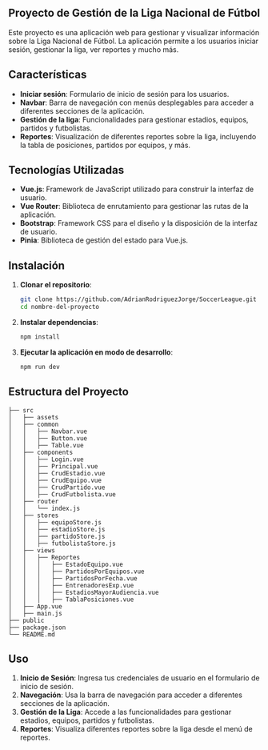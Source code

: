 ## Proyecto de Gestión de la Liga Nacional de Fútbol

Este proyecto es una aplicación web para gestionar y visualizar información sobre la Liga Nacional de Fútbol. La aplicación permite a los usuarios iniciar sesión, gestionar la liga, ver reportes y mucho más.

## Características

- **Iniciar sesión**: Formulario de inicio de sesión para los usuarios.
- **Navbar**: Barra de navegación con menús desplegables para acceder a diferentes secciones de la aplicación.
- **Gestión de la liga**: Funcionalidades para gestionar estadios, equipos, partidos y futbolistas.
- **Reportes**: Visualización de diferentes reportes sobre la liga, incluyendo la tabla de posiciones, partidos por equipos, y más.

## Tecnologías Utilizadas

- **Vue.js**: Framework de JavaScript utilizado para construir la interfaz de usuario.
- **Vue Router**: Biblioteca de enrutamiento para gestionar las rutas de la aplicación.
- **Bootstrap**: Framework CSS para el diseño y la disposición de la interfaz de usuario.
- **Pinia**: Biblioteca de gestión del estado para Vue.js.

## Instalación

1. **Clonar el repositorio**:
    ```bash
    git clone https://github.com/AdrianRodriguezJorge/SoccerLeague.git
    cd nombre-del-proyecto
    ```

2. **Instalar dependencias**:
    ```bash
    npm install
    ```

3. **Ejecutar la aplicación en modo de desarrollo**:
    ```bash
    npm run dev
    ```

## Estructura del Proyecto

```
├── src
│   ├── assets
│   ├── common
│   │   ├── Navbar.vue
│   │   ├── Button.vue
│   │   ├── Table.vue
│   ├── components
│   │   ├── Login.vue
│   │   ├── Principal.vue
│   │   ├── CrudEstadio.vue
│   │   ├── CrudEquipo.vue
│   │   ├── CrudPartido.vue
│   │   ├── CrudFutbolista.vue
│   ├── router
│   │   └── index.js
│   ├── stores
│   │   ├── equipoStore.js
│   │   ├── estadioStore.js
│   │   ├── partidoStore.js
│   │   ├── futbolistaStore.js
│   ├── views
│   │   ├── Reportes
│   │   │   ├── EstadoEquipo.vue
│   │   │   ├── PartidosPorEquipos.vue
│   │   │   ├── PartidosPorFecha.vue
│   │   │   ├── EntrenadoresExp.vue
│   │   │   ├── EstadiosMayorAudiencia.vue
│   │   │   ├── TablaPosiciones.vue
│   ├── App.vue
│   ├── main.js
├── public
├── package.json
└── README.md
```

## Uso

1. **Inicio de Sesión**: Ingresa tus credenciales de usuario en el formulario de inicio de sesión.
2. **Navegación**: Usa la barra de navegación para acceder a diferentes secciones de la aplicación.
3. **Gestión de la Liga**: Accede a las funcionalidades para gestionar estadios, equipos, partidos y futbolistas.
4. **Reportes**: Visualiza diferentes reportes sobre la liga desde el menú de reportes.